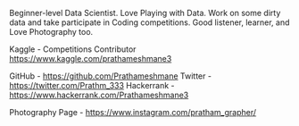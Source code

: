 Beginner-level Data Scientist. Love Playing with Data.
Work on some dirty data and take participate in Coding competitions.
Good listener, learner, and Love Photography too.

Kaggle - Competitions Contributor 
https://www.kaggle.com/prathameshmane3

GitHub - https://github.com/Prathameshmane
Twitter - https://twitter.com/Prathm_333
Hackerrank - https://www.hackerrank.com/Prathameshmane3

Photography Page - https://www.instagram.com/pratham_grapher/

<!--- - 😇 I want to become Data Scientist. --->
<!---
Prathameshmane/Prathameshmane is a ✨ special ✨ repository because its `README.md` (this file) appears on your GitHub profile.
You can click the Preview link to take a look at your changes.
--->
